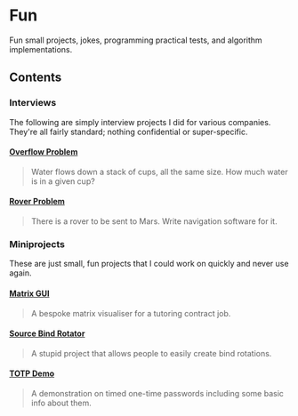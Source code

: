 # Fun

Fun small projects, jokes, programming practical tests, and algorithm implementations.

## Contents

### Interviews

The following are simply interview projects I did for various companies. They're all fairly standard; nothing confidential or super-specific.

#### [Overflow Problem](interviews/overflow)

> Water flows down a stack of cups, all the same size. How much water is in a given cup?

#### [Rover Problem](interviews/rover)

> There is a rover to be sent to Mars. Write navigation software for it.

### Miniprojects

These are just small, fun projects that I could work on quickly and never use again.

#### [Matrix GUI](miniprojects/matrix-gui)

> A bespoke matrix visualiser for a tutoring contract job.

#### [Source Bind Rotator](miniprojects/source-bind-rotator)

> A stupid project that allows people to easily create bind rotations.

#### [TOTP Demo](miniprojects/totp-demo)

> A demonstration on timed one-time passwords including some basic info about them.

